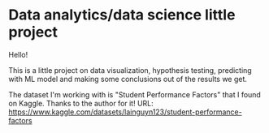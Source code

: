 # Data analytics/data science little project
Hello!

This is a little project on data visualization, hypothesis testing, predicting with ML model and making some conclusions out of the results we get.

The dataset I'm working with is "Student Performance Factors" that I found on Kaggle. Thanks to the author for it!
URL: https://www.kaggle.com/datasets/lainguyn123/student-performance-factors
